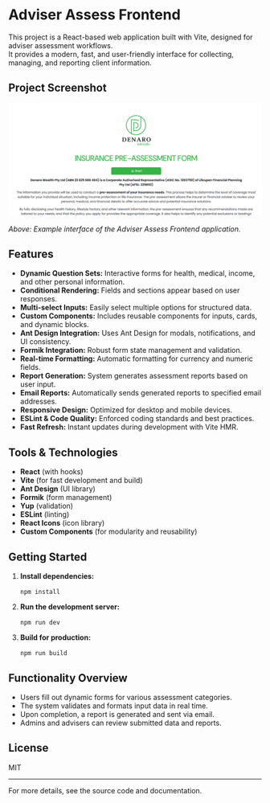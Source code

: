 # Adviser Assess Frontend

This project is a React-based web application built with Vite, designed for adviser assessment workflows.  
It provides a modern, fast, and user-friendly interface for collecting, managing, and reporting client information.

## Project Screenshot

![Adviser Assess Frontend Screenshot](./public/image.png)

_Above: Example interface of the Adviser Assess Frontend application._

## Features

- **Dynamic Question Sets:** Interactive forms for health, medical, income, and other personal information.
- **Conditional Rendering:** Fields and sections appear based on user responses.
- **Multi-select Inputs:** Easily select multiple options for structured data.
- **Custom Components:** Includes reusable components for inputs, cards, and dynamic blocks.
- **Ant Design Integration:** Uses Ant Design for modals, notifications, and UI consistency.
- **Formik Integration:** Robust form state management and validation.
- **Real-time Formatting:** Automatic formatting for currency and numeric fields.
- **Report Generation:** System generates assessment reports based on user input.
- **Email Reports:** Automatically sends generated reports to specified email addresses.
- **Responsive Design:** Optimized for desktop and mobile devices.
- **ESLint & Code Quality:** Enforced coding standards and best practices.
- **Fast Refresh:** Instant updates during development with Vite HMR.

## Tools & Technologies

- **React** (with hooks)
- **Vite** (for fast development and build)
- **Ant Design** (UI library)
- **Formik** (form management)
- **Yup** (validation)
- **ESLint** (linting)
- **React Icons** (icon library)
- **Custom Components** (for modularity and reusability)

## Getting Started

1. **Install dependencies:**
   ```
   npm install
   ```
2. **Run the development server:**
   ```
   npm run dev
   ```
3. **Build for production:**
   ```
   npm run build
   ```

## Functionality Overview

- Users fill out dynamic forms for various assessment categories.
- The system validates and formats input data in real time.
- Upon completion, a report is generated and sent via email.
- Admins and advisers can review submitted data and reports.

## License

MIT

---

For more details, see the source code and documentation.
